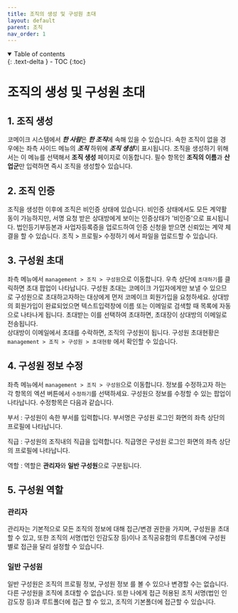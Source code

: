 ```yaml
---
title: 조직의 생성 및 구성원 초대
layout: default
parent: 조직
nav_order: 1
---
```


<details open markdown="block">
  <summary>
    Table of contents
  </summary>
  {: .text-delta }
- TOC
{:toc}
</details>

# 조직의 생성 및 구성원 초대

## 1. 조직 생성 
코메이크 시스템에서 ***한 사람***은 ***한 조직***에 속해 있을 수 있습니다. 속한 조직이 없을 경우에는  좌측 사이드 메뉴의 ***조직*** 하위에 ***조직 생성***이 표시됩니다. 조직을 생성하기 위해서는 이 메뉴를 선택해서 **조직 생성** 페이지로 이동합니다. 필수 항목인 **조직의 이름**과 **산업군**만 입력하면 즉시 조직을 생성할수 있습니다.

## 2. 조직 인증 
조직을 생성한 이후에 조직은 비인증 상태에 있습니다. 비인증 상태에서도 모든 계약활동이 가능하지만, 서명 요청 받은 상대방에게 보이는 인증상태가 '비인증'으로 표시됩니다. 법인등기부등본과 사업자등록증을 업로드하여 인증 신청을 받으면 신뢰있는 계약 체결을 할 수 있습니다. 조직 > 프로필> 수정하기 에서 파일을 업로드할 수 있습니다. 

## 3. 구성원 초대 
좌측 메뉴에서 `management > 조직 > 구성원`으로 이동합니다. 우측 상단에 `초대하기`를 클릭하면 초대 팝업이 나타납니다. 구성원 초대는 코메이크 가입자에게만 보낼 수 있으므로 구성원으로 초대하고자하는 대상에게 먼저 코메이크 회원가입을 요청하세요. 상대방의 회원가입이 완료되었으면 텍스트입력창에 이름 또는 이메일로 검색할 때 목록에 자동으로 나타나게 됩니다. 초대받는 이를 선택하여 초대하면, 초대장이 상대방의 이메일로 전송됩니다.  
상대방이 이메일에서 초대를 수락하면, 조직의 구성원이 됩니다. 
구성원 초대현황은 `management > 조직 > 구성원 > 초대현황` 에서 확인할 수 있습니다.

## 4. 구성원 정보 수정
좌측 메뉴에서 `management > 조직 > 구성원`으로 이동합니다. 정보를 수정하고자 하는 각 항목의 엑션 버튼에서 `수정하기`를 선택하세요. 구성원으 정보를 수정할 수 있는 팝업이 나타납니다. 
수정항목은 다음과 같습니다. 

부서
: 구성원이 속한 부서를 입력합니다. 부서명은 구성원 로그인 화면의 좌측 상단의 프로필에 나타납니다.

직급
: 구성원의 조직내의 직급을 입력합니다. 직급명은 구성원 로그인 화면의 좌측 상단의 프로필에 나타납니다. 

역할
: 역할은 **관리자**와 **일반 구성원**으로 구분됩니다.


## 5. 구성원 역할

### 관리자 
관리자는 기본적으로 모든 조직의 정보에 대해 접근/변경 권한을 가지며, 구성원을 초대할 수 있고, 또한 조직의 서명(법인 인감도장 등)이나 조직공유함의 루트폴더에 구성원 별로 접근을 달리 설정할 수 있습니다.  


### 일반 구성원 
일반 구성원은 조직의 프로필 정보, 구성원 정보 를 볼 수 있으나 변경할 수는 없습니다. 다른 구성원을 조직에 초대할 수 없습니다. 또한 나에게 접근 허용된 조직 서명(법인 인감도장 등)과 루트폴더에 접근 할 수 있고, 조직의 기본폴더에 접근할 수 있습니다. 










